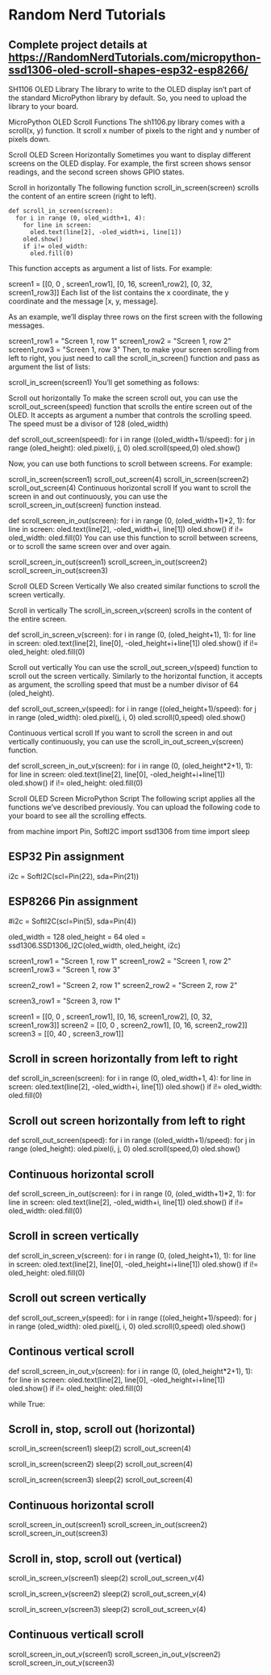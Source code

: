 # Random Nerd Tutorials


## Complete project details at https://RandomNerdTutorials.com/micropython-ssd1306-oled-scroll-shapes-esp32-esp8266/

SH1106 OLED Library
The library to write to the OLED display isn’t part of the standard MicroPython library by default. So, you need to upload the library to your  board.

MicroPython OLED Scroll Functions
The sh1106.py library comes with a scroll(x, y) function. It scroll x number of pixels to the right and y number of pixels down.

Scroll OLED Screen Horizontally
Sometimes you want to display different screens on the OLED display. For example, the first screen shows sensor readings, and the second screen shows GPIO states.

Scroll in horizontally
The following function scroll_in_screen(screen) scrolls the content of an entire screen (right to left).
```
def scroll_in_screen(screen):
  for i in range (0, oled_width+1, 4):
    for line in screen:
      oled.text(line[2], -oled_width+i, line[1])
    oled.show()
    if i!= oled_width:
      oled.fill(0)
```

This function accepts as argument a list of lists. For example:

screen1 = [[0, 0 , screen1_row1], [0, 16, screen1_row2], [0, 32, screen1_row3]]
Each list of the list contains the x coordinate, the y coordinate and the message [x, y, message].

As an example, we’ll display three rows on the first screen with the following messages.

screen1_row1 = "Screen 1, row 1"
screen1_row2 = "Screen 1, row 2"
screen1_row3 = "Screen 1, row 3"
Then, to make your screen scrolling from left to right, you just need to call the scroll_in_screen() function and pass as argument the list of lists:

scroll_in_screen(screen1)
You’ll get something as follows:




Scroll out horizontally
To make the screen scroll out, you can use the scroll_out_screen(speed) function that scrolls the entire screen out of the OLED. It accepts as argument a number that controls the scrolling speed. The speed must be a divisor of 128 (oled_width)

def scroll_out_screen(speed):
  for i in range ((oled_width+1)/speed):
    for j in range (oled_height):
      oled.pixel(i, j, 0)
    oled.scroll(speed,0)
    oled.show()



Now, you can use both functions to scroll between screens. For example:

scroll_in_screen(screen1)
scroll_out_screen(4)
scroll_in_screen(screen2)
scroll_out_screen(4)
Continuous horizontal scroll
If you want to scroll the screen in and out continuously, you can use the scroll_screen_in_out(screen) function instead.

def scroll_screen_in_out(screen):
  for i in range (0, (oled_width+1)*2, 1):
    for line in screen:
      oled.text(line[2], -oled_width+i, line[1])
    oled.show()
    if i!= oled_width:
      oled.fill(0)
You can use this function to scroll between screens, or to scroll the same screen over and over again.

scroll_screen_in_out(screen1)
scroll_screen_in_out(screen2)
scroll_screen_in_out(screen3)



Scroll OLED Screen Vertically
We also created similar functions to scroll the screen vertically.

Scroll in vertically
The scroll_in_screen_v(screen) scrolls in the content of the entire screen.

def scroll_in_screen_v(screen):
  for i in range (0, (oled_height+1), 1):
    for line in screen:
      oled.text(line[2], line[0], -oled_height+i+line[1])
    oled.show()
    if i!= oled_height:
      oled.fill(0)



Scroll out vertically
You can use the scroll_out_screen_v(speed) function to scroll out the screen vertically. Similarly to the horizontal function, it accepts as argument, the scrolling speed that must be a number divisor of 64 (oled_height).

def scroll_out_screen_v(speed):
  for i in range ((oled_height+1)/speed):
    for j in range (oled_width):
      oled.pixel(j, i, 0)
    oled.scroll(0,speed)
    oled.show()



Continuous vertical scroll
If you want to scroll the screen in and out vertically continuously, you can use the scroll_in_out_screen_v(screen) function.

def scroll_screen_in_out_v(screen):
  for i in range (0, (oled_height*2+1), 1):
    for line in screen:
      oled.text(line[2], line[0], -oled_height+i+line[1])
    oled.show()
    if i!= oled_height:
      oled.fill(0)



Scroll OLED Screen MicroPython Script
The following script applies all the functions we’ve described previously. You can upload the following code to your board to see all the scrolling effects.


from machine import Pin, SoftI2C
import ssd1306
from time import sleep

## ESP32 Pin assignment
i2c = SoftI2C(scl=Pin(22), sda=Pin(21))

## ESP8266 Pin assignment
#i2c = SoftI2C(scl=Pin(5), sda=Pin(4))

oled_width = 128
oled_height = 64
oled = ssd1306.SSD1306_I2C(oled_width, oled_height, i2c)

screen1_row1 = "Screen 1, row 1"
screen1_row2 = "Screen 1, row 2"
screen1_row3 = "Screen 1, row 3"

screen2_row1 = "Screen 2, row 1"
screen2_row2 = "Screen 2, row 2"

screen3_row1 = "Screen 3, row 1"

screen1 = [[0, 0 , screen1_row1], [0, 16, screen1_row2], [0, 32, screen1_row3]]
screen2 = [[0, 0 , screen2_row1], [0, 16, screen2_row2]]
screen3 = [[0, 40 , screen3_row1]]

## Scroll in screen horizontally from left to right
def scroll_in_screen(screen):
  for i in range (0, oled_width+1, 4):
    for line in screen:
      oled.text(line[2], -oled_width+i, line[1])
    oled.show()
    if i!= oled_width:
      oled.fill(0)

## Scroll out screen horizontally from left to right
def scroll_out_screen(speed):
  for i in range ((oled_width+1)/speed):
    for j in range (oled_height):
      oled.pixel(i, j, 0)
    oled.scroll(speed,0)
    oled.show()

## Continuous horizontal scroll
def scroll_screen_in_out(screen):
  for i in range (0, (oled_width+1)*2, 1):
    for line in screen:
      oled.text(line[2], -oled_width+i, line[1])
    oled.show()
    if i!= oled_width:
      oled.fill(0)

## Scroll in screen vertically
def scroll_in_screen_v(screen):
  for i in range (0, (oled_height+1), 1):
    for line in screen:
      oled.text(line[2], line[0], -oled_height+i+line[1])
    oled.show()
    if i!= oled_height:
      oled.fill(0)

## Scroll out screen vertically
def scroll_out_screen_v(speed):
  for i in range ((oled_height+1)/speed):
    for j in range (oled_width):
      oled.pixel(j, i, 0)
    oled.scroll(0,speed)
    oled.show()

## Continous vertical scroll
def scroll_screen_in_out_v(screen):
  for i in range (0, (oled_height*2+1), 1):
    for line in screen:
      oled.text(line[2], line[0], -oled_height+i+line[1])
    oled.show()
    if i!= oled_height:
      oled.fill(0)

while True:

  ## Scroll in, stop, scroll out (horizontal)
  scroll_in_screen(screen1)
  sleep(2)
  scroll_out_screen(4)

  scroll_in_screen(screen2)
  sleep(2)
  scroll_out_screen(4)

  scroll_in_screen(screen3)
  sleep(2)
  scroll_out_screen(4)

  ## Continuous horizontal scroll
  scroll_screen_in_out(screen1)
  scroll_screen_in_out(screen2)
  scroll_screen_in_out(screen3)

  ## Scroll in, stop, scroll out (vertical)
  scroll_in_screen_v(screen1)
  sleep(2)
  scroll_out_screen_v(4)

  scroll_in_screen_v(screen2)
  sleep(2)
  scroll_out_screen_v(4)

  scroll_in_screen_v(screen3)
  sleep(2)
  scroll_out_screen_v(4)

  ## Continuous verticall scroll
  scroll_screen_in_out_v(screen1)
  scroll_screen_in_out_v(screen2)
  scroll_screen_in_out_v(screen3)


